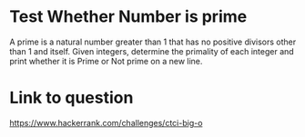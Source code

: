 # Test Whether Number is prime

A prime is a natural number greater than 1 that has no positive divisors other than 1 and itself. Given  integers, determine the primality of each integer and print whether it is Prime or Not prime on a new line.

# Link to question
https://www.hackerrank.com/challenges/ctci-big-o
